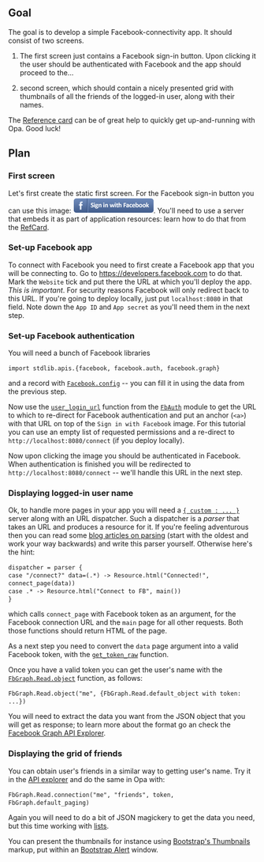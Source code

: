 Goal
----

The goal is to develop a simple Facebook-connectivity app. It should consist of two screens.

1. The first screen just contains a Facebook sign-in button. Upon clicking it the user should be authenticated with Facebook and the app should proceed to the...

2. second screen, which should contain a nicely presented grid with thumbnails of all the friends of the logged-in user, along with their names.

The [Reference card](http://doc.opalang.org/#!/refcard) can be of great help to quickly get up-and-running with Opa. Good luck!

Plan
----

### First screen

Let's first create the static first screen. For the Facebook sign-in button you can use this image: ![Facebook sign-in](https://github.com/akoprow/opa-devcamp-facebook/raw/master/03-solution/resources/fb_connect.png). You'll need to use a server that embeds it as part of application resources: learn how to do that from the [RefCard](http://doc.opalang.org/#!/refcard/Standard-library/Web-features/Server).

### Set-up Facebook app

To connect with Facebook you need to first create a Facebook app that you will be connecting to. Go to https://developers.facebook.com to do that. Mark the `Website` tick and put there the URL at which you'll deploy the app. *This is important*. For security reasons Facebook will only redirect back to this URL. If you're going to deploy locally, just put `localhost:8080` in that field. Note down the `App ID` and `App secret` as you'll need them in the next step.

### Set-up Facebook authentication

You will need a bunch of Facebook libraries

    import stdlib.apis.{facebook, facebook.auth, facebook.graph}

and a record with [`Facebook.config`](http://doc.opalang.org/#!/type/stdlib.apis.facebook/Facebook/config) -- you can fill it in using the data from the previous step.

Now use the [`user_login_url`](http://doc.opalang.org/#!/value/stdlib.apis.facebook.auth/FbAuth/user_login_url) function from the [`FbAuth`](http://doc.opalang.org/#!/module/stdlib.apis.facebook.auth/FbAuth) module to get the URL to which to re-direct for Facebook authentication and put an anchor (`<a>`) with that URL on top of the `Sign in with Facebook` image. For this tutorial you can use an empty list of requested permissions and a re-direct to `http://localhost:8080/connect` (if you deploy locally).

Now upon clicking the image you should be authenticated in Facebook. When authentication is finished you will be redirected to `http://localhost:8080/connect` -- we'll handle this URL in the next step.

### Displaying logged-in user name

Ok, to handle more pages in your app you will need a [`{ custom : ... }`](http://doc.opalang.org/#!/refcard/Standard-library/Web-features/Server) server along with an URL dispatcher. Such a dispatcher is a *parser* that takes an URL and produces a resource for it. If you're feeling adventurous then you can read some [blog articles on parsing](http://blog.opalang.org/search/label/parsing) (start with the oldest and work your way backwards) and write this parser yourself. Otherwise here's the hint:

    dispatcher = parser {
    case "/connect?" data=(.*) -> Resource.html("Connected!", connect_page(data))
    case .* -> Resource.html("Connect to FB", main())
    }

which calls `connect_page` with Facebook token as an argument, for the Facebook connection URL and the `main` page for all other requests. Both those functions should return HTML of the page.

As a next step you need to convert the `data` page argument into a valid Facebook token, with the [`get_token_raw`](http://doc.opalang.org/#!/value/stdlib.apis.facebook.auth/FbAuth/get_token_raw) function.

Once you have a valid token you can get the user's name with the [`FbGraph.Read.object`](http://doc.opalang.org/#!/value/stdlib.apis.facebook.graph/FbGraph/Read/object) function, as follows:

    FbGraph.Read.object("me", {FbGraph.Read.default_object with token: ...})

You will need to extract the data you want from the JSON object that you will get as response; to learn more about the format go an check the [Facebook Graph API Explorer](https://developers.facebook.com/tools/explorer/?method=GET&path=me).

### Displaying the grid of friends

You can obtain user's friends in a similar way to getting user's name. Try it in the [API explorer](https://developers.facebook.com/tools/explorer/?method=GET&path=me%2Ffriends) and do the same in Opa with:

    FbGraph.Read.connection("me", "friends", token, FbGraph.default_paging)

Again you will need to do a bit of JSON magickery to get the data you need, but this time working with [lists](http://doc.opalang.org/#!/refcard/Standard-library/Containers/list).

You can present the thumbnails for instance using [Bootstrap's Thumbnails](http://twitter.github.com/bootstrap/components.html#thumbnails) markup, put within an [Bootstrap Alert](http://twitter.github.com/bootstrap/components.html#alerts) window.
